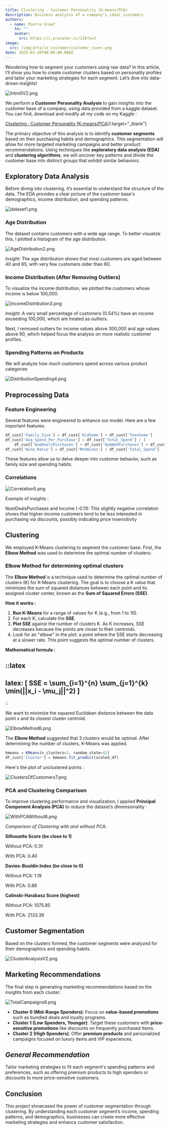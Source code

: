 ```yaml
---
title: Clustering - Customer Personality (K-means/PCA)
description: Business analysis of a company’s ideal customers
authors:
  - name: Pierre Graef
    to: ""
    avatar:
      src: https://i.pravatar.cc/128?u=2
image:
  src: /img/article_customer/customer_cover.png
date: 2025-01-20T00:00:00.000Z
---
```


Wondering how to segment your customers using raw data? In this article, I’ll show you how to create customer clusters based on personality profiles and tailor your marketing strategies for each segment. Let’s dive into data-driven insights!

![Intro0V2.png](/img/article_customer/Intro0V2.png)

We perform a **Customer Personality Analysis** to gain insights into the customer base of a company, using data provided from a kaggle dataset. You can find, download and modify all my code on my Kaggle :

[Clustering : Customer Personality (K-means/PCA)](https://www.kaggle.com/code/pierregraef/clustering-customer-personnality-k-means-pca/notebook){:target="_blank"}

The primary objective of this analysis is to identify **customer segments** based on their purchasing habits and demographics. This segmentation will allow for more targeted marketing campaigns and better product recommendations. Using techniques like **exploratory data analysis (EDA)** and **clustering algorithms**, we will uncover key patterns and divide the customer base into distinct groups that exhibit similar behaviors.

## Exploratory Data Analysis

Before diving into clustering, it’s essential to understand the structure of the data. The EDA provides a clear picture of the customer base's demographics, income distribution, and spending patterns.

![dataset1.png](/img/article_customer/dataset1.png)

### Age Distribution

The dataset contains customers with a wide age range. To better visualize this, I plotted a histogram of the age distribution.

![AgeDistribution2.png](/img/article_customer/AgeDistribution2.png)

*Insight*: The age distribution shows that most customers are aged between 40 and 65, with very few customers older than 80.

###

### Income Distribution (After Removing Outliers)

To visualize the income distribution, we plotted the customers whose income is below 100,000.

![IncomeDistribution3.png](/img/article_customer/IncomeDistribution3.png)

*Insight*: A very small percentage of customers (0.54%) have an income exceeding 100,000, which are treated as outliers.

Next, I removed outliers for income values above 300,000 and age values above 90, which helped focus the analysis on more realistic customer profiles.

### Spending Patterns on Products

We will analyze how much customers spend across various product categories

![DistributionSpending4.png](/img/article_customer/DistributionSpending4.png)

## Preprocessing Data

### Feature Engineering

Several features were engineered to enhance our model. Here are a few important features:

```js
df_cust['Family_Size'] = df_cust['Kidhome'] + df_cust['Teenhome']
df_cust['Avg_Spend_Per_Purchase'] = df_cust['Total_Spend'] / (
    df_cust['NumDealsPurchases'] + df_cust['NumWebPurchases'] + df_cust['NumCatalogPurchases'] + df_cust['NumStorePurchases'])
df_cust['Wine_Ratio'] = df_cust['MntWines'] / df_cust['Total_Spend']
```

These features allow us to delve deeper into customer behavior, such as family size and spending habits.

### Correlations

![Correlation5.png](/img/article_customer/Correlation5.png)

Exemple of insights :

NumDealsPurchases and Income (-0.11): This slightly negative correlation shows that higher-income customers tend to be less interested in purchasing via discounts, possibly indicating price insensitivity

## Clustering

We employed K-Means clustering to segment the customer base. First, the **Elbow Method** was used to determine the optimal number of clusters:

### Elbow Method for determining optimal clusters

The **Elbow Method** is a technique used to determine the optimal number of clusters (K) for K-Means clustering. The goal is to choose a K value that minimizes the sum of squared distances between each point and its assigned cluster center, known as the **Sum of Squared Errors (SSE)**.

**How it works :**

1. **Run K-Means** for a range of values for K (e.g., from 1 to 10).
2. For each K, calculate the **SSE**.
3. **Plot SSE** against the number of clusters K. As K increases, SSE decreases because the points are closer to their centroids.
4. Look for an "elbow" in the plot: a point where the SSE starts decreasing at a slower rate. This point suggests the optimal number of clusters.

**Mathematical formula :**

::latex
---
latex: \[ SSE = \sum_{i=1}^{n} \sum_{j=1}^{k} \min(||x_i - \mu_j||^2) \]
---
::

We want to minimize the squared Euclidean distance between the data point x and its closest cluster centroid.

![ElbowMethod6.png](/img/article_customer/ElbowMethod6.png)

The **Elbow Method** suggested that 3 clusters would be optimal. After determining the number of clusters, K-Means was applied.

```js
kmeans = KMeans(n_clusters=3, random_state=42)
df_cust['Cluster'] = kmeans.fit_predict(scaled_df)
```

Here's the plot of unclustered points :

![ClustersOfCustomers7.png](/img/article_customer/ClustersOfCustomers7.png)

### PCA and Clustering Comparison

To improve clustering performance and visualization, I applied **Principal Component Analysis (PCA)** to reduce the dataset’s dimensionality :

![WithPCAWithout8.png](/img/article_customer/WithPCAWithout8.png)

*Comparison of Clustering with and without PCA*:

**Silhouette Score (be close to 1)**

Without PCA: 0.31

With PCA: 0.40

**Davies-Bouldin Index (be close to 0)**

Without PCA: 1.19

With PCA: 0.88

**Calinski-Harabasz Score (highest)**

Without PCA: 1075.85

With PCA: 2133.39

## Customer Segmentation

Based on the clusters formed, the customer segments were analyzed for their demographics and spending habits.

![ClusterAnalysisV2.png](/img/article_customer/ClusterAnalysisV2.png)

## Marketing Recommendations

The final step is generating marketing recommendations based on the insights from each cluster:

![TotalCampaigns9.png](/img/article_customer/TotalCampaigns9.png)

- **Cluster 0 (Mid-Range Spenders)**: Focus on **value-based promotions** such as bundled deals and loyalty programs.
- **Cluster 1 (Low Spenders, Younger)**: Target these customers with **price-sensitive promotions** like discounts on frequently purchased items.
- **Cluster 2 (High Spenders)**: Offer **premium products** and personalized campaigns focused on luxury items and VIP experiences.

## *General Recommendation*

Tailor marketing strategies to fit each segment's spending patterns and preferences, such as offering premium products to high spenders or discounts to more price-sensitive customers.

## Conclusion

This project showcased the power of customer segmentation through clustering. By understanding each customer segment’s income, spending patterns, and demographics, businesses can create more effective marketing strategies and enhance customer satisfaction.
